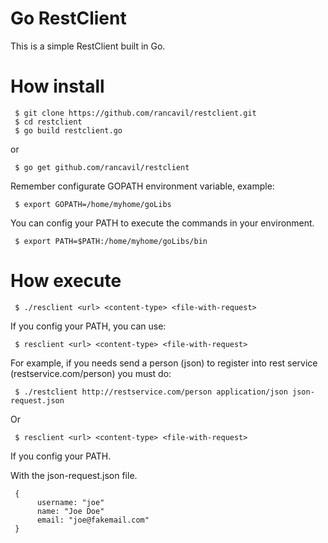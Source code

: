 # Go RestClient

This is a simple RestClient built in Go.

# How install

     $ git clone https://github.com/rancavil/restclient.git
     $ cd restclient
     $ go build restclient.go

or

     $ go get github.com/rancavil/restclient

Remember configurate GOPATH environment variable, example:

     $ export GOPATH=/home/myhome/goLibs

You can config your PATH to execute the commands in your environment.

     $ export PATH=$PATH:/home/myhome/goLibs/bin

# How execute

     $ ./resclient <url> <content-type> <file-with-request>

If you config your PATH, you can use:

     $ resclient <url> <content-type> <file-with-request>

For example, if you needs send a person (json) to register into rest service (restservice.com/person) you must do:

     $ ./restclient http://restservice.com/person application/json json-request.json

Or

     $ resclient <url> <content-type> <file-with-request>

If you config your PATH.

With the json-request.json file.

     {
          username: "joe"
          name: "Joe Doe"
          email: "joe@fakemail.com"
     }

